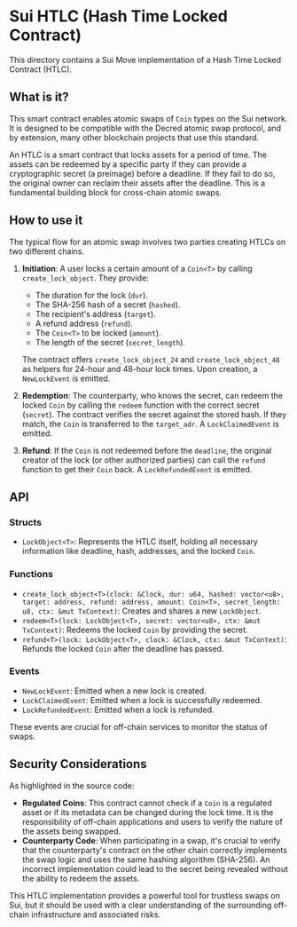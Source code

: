 # Sui HTLC (Hash Time Locked Contract)

This directory contains a Sui Move implementation of a Hash Time Locked Contract (HTLC).

## What is it?

This smart contract enables atomic swaps of `Coin` types on the Sui network. It is designed to be compatible with the Decred atomic swap protocol, and by extension, many other blockchain projects that use this standard.

An HTLC is a smart contract that locks assets for a period of time. The assets can be redeemed by a specific party if they can provide a cryptographic secret (a preimage) before a deadline. If they fail to do so, the original owner can reclaim their assets after the deadline. This is a fundamental building block for cross-chain atomic swaps.

## How to use it

The typical flow for an atomic swap involves two parties creating HTLCs on two different chains.

1.  **Initiation**: A user locks a certain amount of a `Coin<T>` by calling `create_lock_object`. They provide:
    *   The duration for the lock (`dur`).
    *   The SHA-256 hash of a secret (`hashed`).
    *   The recipient's address (`target`).
    *   A refund address (`refund`).
    *   The `Coin<T>` to be locked (`amount`).
    *   The length of the secret (`secret_length`).

    The contract offers `create_lock_object_24` and `create_lock_object_48` as helpers for 24-hour and 48-hour lock times. Upon creation, a `NewLockEvent` is emitted.

2.  **Redemption**: The counterparty, who knows the secret, can redeem the locked `Coin` by calling the `redeem` function with the correct secret (`secret`). The contract verifies the secret against the stored hash. If they match, the `Coin` is transferred to the `target_adr`. A `LockClaimedEvent` is emitted.

3.  **Refund**: If the `Coin` is not redeemed before the `deadline`, the original creator of the lock (or other authorized parties) can call the `refund` function to get their `Coin` back. A `LockRefundedEvent` is emitted.

## API

### Structs

*   `LockObject<T>`: Represents the HTLC itself, holding all necessary information like deadline, hash, addresses, and the locked `Coin`.

### Functions

*   `create_lock_object<T>(clock: &Clock, dur: u64, hashed: vector<u8>, target: address, refund: address, amount: Coin<T>, secret_length: u8, ctx: &mut TxContext)`: Creates and shares a new `LockObject`.
*   `redeem<T>(lock: LockObject<T>, secret: vector<u8>, ctx: &mut TxContext)`: Redeems the locked `Coin` by providing the secret.
*   `refund<T>(lock: LockObject<T>, clock: &Clock, ctx: &mut TxContext)`: Refunds the locked `Coin` after the deadline has passed.

### Events

*   `NewLockEvent`: Emitted when a new lock is created.
*   `LockClaimedEvent`: Emitted when a lock is successfully redeemed.
*   `LockRefundedEvent`: Emitted when a lock is refunded.

These events are crucial for off-chain services to monitor the status of swaps.

## Security Considerations

As highlighted in the source code:

*   **Regulated Coins**: This contract cannot check if a `Coin` is a regulated asset or if its metadata can be changed during the lock time. It is the responsibility of off-chain applications and users to verify the nature of the assets being swapped.
*   **Counterparty Code**: When participating in a swap, it's crucial to verify that the counterparty's contract on the other chain correctly implements the swap logic and uses the same hashing algorithm (SHA-256). An incorrect implementation could lead to the secret being revealed without the ability to redeem the assets.

This HTLC implementation provides a powerful tool for trustless swaps on Sui, but it should be used with a clear understanding of the surrounding off-chain infrastructure and associated risks. 